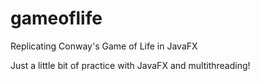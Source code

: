 # gameoflife
Replicating Conway's Game of Life in JavaFX

Just a little bit of practice with JavaFX and multithreading!
